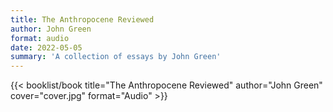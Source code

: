 ```yaml
---
title: The Anthropocene Reviewed
author: John Green
format: audio
date: 2022-05-05
summary: 'A collection of essays by John Green'
---
```


{{< booklist/book
title="The Anthropocene Reviewed"
author="John Green"
cover="cover.jpg"
format="Audio" >}}
